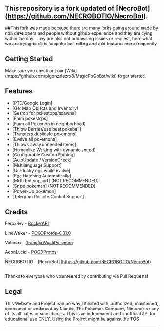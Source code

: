 
## This repository is a fork updated of [NecroBot] (https://github.com/NECROBOTIO/NecroBot).

##This fork was made because there are many forks going around made by non developers and people without github experience and they are dying within the day. They are also not addressing issues or request, here what we are trying to do is keep the ball rolling and add features more frequently

<h2><a name="getting-started">Getting Started</a></h2>
Make sure you check out our [Wiki](https://github.com/plgonzalezrx8/MagicPoGoBot/wiki) to get started.
<br/>


<h2><a name="features">Features</a></h2>

 - [PTC/Google Login]
 - [Get Map Objects and Inventory]
 - [Search for pokestops/spawns]
 - [Farm pokestops]
 - [Farm all Pokemon in neighborhood]
 - [Throw Berries/use best pokeball]
 - [Transfers duplicate pokemons]
 - [Evolve all pokemons]
 - [Throws away unneeded items]
 - [Humanlike Walking with dynamic speed]
 - [Configurable Custom Pathing]
 - [AutoUpdate / VersionCheck]
 - [Multilanguage Support]
 - [Use lucky egg while evolve]
 - [Egg Hatching Automatically]
 - [Multi bot support] (NOT RECOMMENDED)
 - [Snipe pokemon] (NOT RECOMMENDED)
 - [Power-Up pokemon]
 - [Telegram Remote Control Support]

<h2><a name="credits">Credits</a></h2>

FeroxRev - [RocketAPI](https://github.com/FeroxRev/Pokemon-Go-Rocket-API)

LineWalker - [POGOProtos-0.31.0](https://github.com/Linewalker/POGOProtos-0.31.0)

Valmere - [TransferWeakPokemon](https://github.com/PocketMobsters/PokeMobBot/pull/378/files)

AeonLucid - [POGOProtos](https://github.com/AeonLucid/POGOProtos)

NECROBOTIO - [NecroBot] (https://github.com/NECROBOTIO/NecroBot)

<br/>
Thanks to everyone who volunteered by contributing via Pull Requests!

<h2><a name="legal">Legal</a></h2>

This Website and Project is in no way affiliated with, authorized, maintained, sponsored or endorsed by Niantic, The Pokémon Company, Nintendo or any of its affiliates or subsidiaries. This is an independent and unofficial API for educational use ONLY. 
Using the Project might be against the TOS

<hr/>
